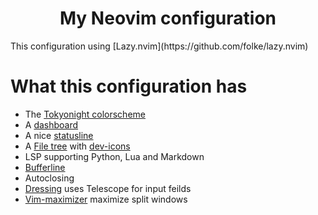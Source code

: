 <h1 align="center">My Neovim configuration</h1>
This configuration using [Lazy.nvim](https://github.com/folke/lazy.nvim)

# What this configuration has
- The [Tokyonight colorscheme](https://github.com/folke/tokyonight.nvim)
- A [dashboard](https://github.com/nvimdev/dashboard-nvim)
- A nice [statusline]( https://github.com/nvim-lualine/lualine.nvim )
- A [File tree]( https://github.com/nvim-tree/nvim-tree.lua ) with [dev-icons](https://github.com/nvim-tree/nvim-web-devicons)
- LSP supporting Python, Lua and Markdown
- [Bufferline](https://github.com/akinsho/bufferline.nvim)
- Autoclosing
- [Dressing](https://github.com/stevearc/dressing.nvim) uses Telescope for input feilds
- [Vim-maximizer](https://github.com/szw/vim-maximizer) maximize split windows
